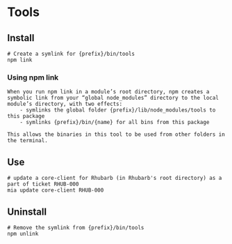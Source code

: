 # Tools

## Install
    # Create a symlink for {prefix}/bin/tools
    npm link

### Using npm link
    When you run npm link in a module’s root directory, npm creates a symbolic link from your “global node_modules” directory to the local module’s directory, with two effects:
        - symlinks the global folder {prefix}/lib/node_modules/tools to this package
        - symlinks {prefix}/bin/{name} for all bins from this package
    
    This allows the binaries in this tool to be used from other folders in the terminal.

## Use
    # update a core-client for Rhubarb (in Rhubarb's root directory) as a part of ticket RHUB-000
    mia update core-client RHUB-000

## Uninstall
    # Remove the symlink from {prefix}/bin/tools
    npm unlink
